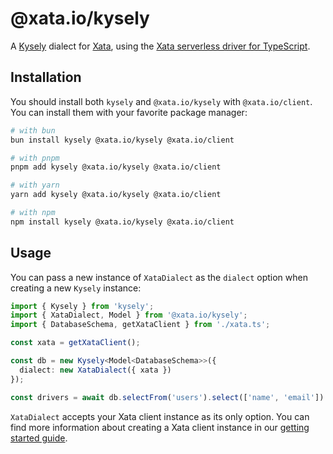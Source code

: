 # @xata.io/kysely

A [Kysely](https://github.com/kysely-org/kysely) dialect for [Xata](https://xata.io), using the [Xata serverless driver for TypeScript](https://github.com/xataio/client-ts).

## Installation

You should install both `kysely` and `@xata.io/kysely` with `@xata.io/client`. You can install them with your favorite package manager:

```bash
# with bun
bun install kysely @xata.io/kysely @xata.io/client

# with pnpm
pnpm add kysely @xata.io/kysely @xata.io/client

# with yarn
yarn add kysely @xata.io/kysely @xata.io/client

# with npm
npm install kysely @xata.io/kysely @xata.io/client
```

## Usage

You can pass a new instance of `XataDialect` as the `dialect` option when creating a new `Kysely` instance:

```typescript
import { Kysely } from 'kysely';
import { XataDialect, Model } from '@xata.io/kysely';
import { DatabaseSchema, getXataClient } from './xata.ts';

const xata = getXataClient();

const db = new Kysely<Model<DatabaseSchema>>({
  dialect: new XataDialect({ xata })
});

const drivers = await db.selectFrom('users').select(['name', 'email']).execute();
```

`XataDialect` accepts your Xata client instance as its only option. You can find more information about creating a Xata client instance in our [getting started guide](https://xata.io/docs/getting-started/installation).
